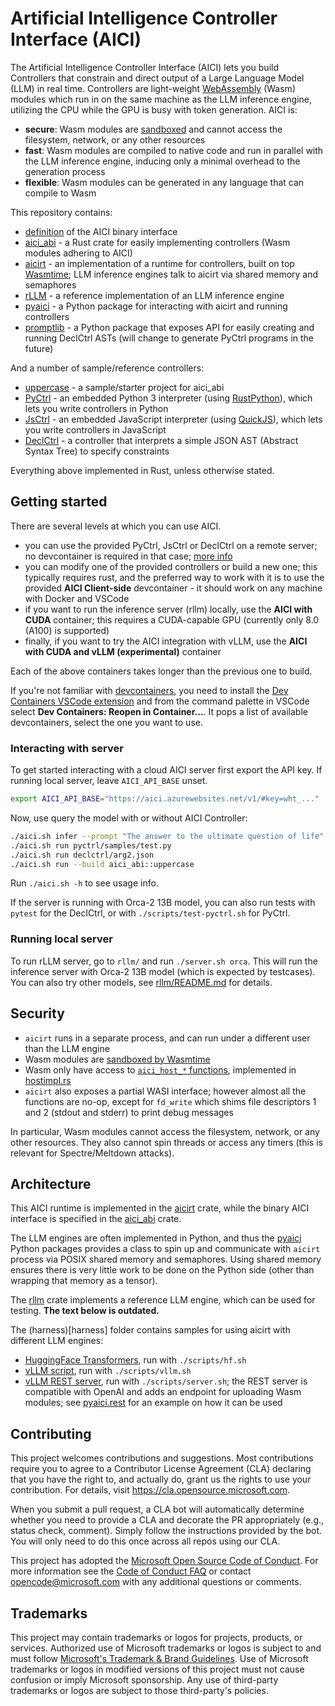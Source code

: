 # Artificial Intelligence Controller Interface (AICI)

The Artificial Intelligence Controller Interface (AICI)
lets you build Controllers that constrain and direct output of a Large Language Model (LLM) in real time.
Controllers are light-weight [WebAssembly](https://webassembly.org/) (Wasm) modules
which run in on the same machine as the LLM inference engine, utilizing the CPU while the GPU is busy
with token generation. AICI is:

- **secure**: Wasm modules are [sandboxed](#security) and cannot access the filesystem, network, or any other resources
- **fast**: Wasm modules are compiled to native code and run in parallel with the LLM inference engine, inducing only a minimal overhead to the generation process
- **flexible**: Wasm modules can be generated in any language that can compile to Wasm

This repository contains:

- [definition](aici_abi/README.md#low-level-interface) of the AICI binary interface
- [aici_abi](aici_abi) - a Rust crate for easily implementing controllers (Wasm modules adhering to AICI)
- [aicirt](aicirt) - an implementation of a runtime for controllers,
  built on top [Wasmtime](https://wasmtime.dev/);
  LLM inference engines talk to aicirt via shared memory and semaphores
- [rLLM](rllm) - a reference implementation of an LLM inference engine
- [pyaici](pyaici) - a Python package for interacting with aicirt and running controllers
- [promptlib](promptlib) - a Python package that exposes API for easily creating and running DeclCtrl ASTs
  (will change to generate PyCtrl programs in the future)

And a number of sample/reference controllers:

- [uppercase](uppercase) - a sample/starter project for aici_abi
- [PyCtrl](pyctrl) - an embedded Python 3 interpreter (using [RustPython](https://github.com/RustPython/RustPython)),
  which lets you write controllers in Python
- [JsCtrl](jsctrl) - an embedded JavaScript interpreter (using [QuickJS](https://bellard.org/quickjs/)),
  which lets you write controllers in JavaScript
- [DeclCtrl](declctrl) - a controller that interprets a simple JSON AST (Abstract Syntax Tree) to specify constraints

Everything above implemented in Rust, unless otherwise stated.

## Getting started

There are several levels at which you can use AICI.

- you can use the provided PyCtrl, JsCtrl or DeclCtrl on a remote server;
  no devcontainer is required in that case; [more info](proxy.md)
- you can modify one of the provided controllers or build a new one;
  this typically requires rust, and the preferred way to work with it is to use the
  provided **AICI Client-side** devcontainer - it should work on any machine with Docker and VSCode
- if you want to run the inference server (rllm) locally, use the **AICI with CUDA** container;
  this requires a CUDA-capable GPU (currently only 8.0 (A100) is supported)
- finally, if you want to try the AICI integration with vLLM, use the
  **AICI with CUDA and vLLM (experimental)** container

Each of the above containers takes longer than the previous one to build.

If you're not familiar with [devcontainers](https://containers.dev/),
you need to install the [Dev Containers VSCode extension](https://marketplace.visualstudio.com/items?itemName=ms-vscode-remote.remote-containers)
and from the command palette in VSCode select **Dev Containers: Reopen in Container...**.
It pops a list of available devcontainers, select the one you want to use.

### Interacting with server

To get started interacting with a cloud AICI server first export the API key.
If running local server, leave `AICI_API_BASE` unset.

```bash
export AICI_API_BASE="https://aici.azurewebsites.net/v1/#key=wht_..."
```

Now, use query the model with or without AICI Controller:

```bash
./aici.sh infer --prompt "The answer to the ultimate question of life"
./aici.sh run pyctrl/samples/test.py
./aici.sh run declctrl/arg2.json
./aici.sh run --build aici_abi::uppercase
```

Run `./aici.sh -h` to see usage info.

If the server is running with Orca-2 13B model,
you can also run tests with `pytest` for the DeclCtrl, or with `./scripts/test-pyctrl.sh` for PyCtrl.

### Running local server

To run rLLM server, go to `rllm/` and run `./server.sh orca`.
This will run the inference server with Orca-2 13B model (which is expected by testcases).
You can also try other models, see [rllm/README.md](rllm/README.md) for details.

## Security

- `aicirt` runs in a separate process, and can run under a different user than the LLM engine
- Wasm modules are [sandboxed by Wasmtime](https://docs.wasmtime.dev/security.html)
- Wasm only have access to [`aici_host_*` functions](aici_abi/src/host.rs),
  implemented in [hostimpl.rs](aicirt/src/hostimpl.rs)
- `aicirt` also exposes a partial WASI interface; however almost all the functions are no-op, except
  for `fd_write` which shims file descriptors 1 and 2 (stdout and stderr) to print debug messages

In particular, Wasm modules cannot access the filesystem, network, or any other resources.
They also cannot spin threads or access any timers (this is relevant for Spectre/Meltdown attacks).

## Architecture

This AICI runtime is implemented in the [aicirt](aicirt) crate, while the binary AICI interface
is specified in the [aici_abi](aici_abi) crate.

The LLM engines are often implemented in Python, and thus the [pyaici](pyaici) Python packages provides
a class to spin up and communicate with `aicirt` process via POSIX shared memory and semaphores.
Using shared memory ensures there is very little work to be done on the Python side
(other than wrapping that memory as a tensor).

The [rllm](rllm) crate implements a reference LLM engine, which can be used for testing.
**The text below is outdated.**

The (harness)[harness] folder contains samples for using aicirt with different LLM engines:

- [HuggingFace Transformers](harness/run_hf.py), run with `./scripts/hf.sh`
- [vLLM script](harness/run_vllm.py), run with `./scripts/vllm.sh`
- [vLLM REST server](harness/vllm_server.py), run with `./scripts/server.sh`;
  the REST server is compatible with OpenAI and adds an endpoint for uploading Wasm modules;
  see [pyaici.rest](pyaici/rest.py) for an example on how it can be used

## Contributing

This project welcomes contributions and suggestions. Most contributions require you to agree to a
Contributor License Agreement (CLA) declaring that you have the right to, and actually do, grant us
the rights to use your contribution. For details, visit https://cla.opensource.microsoft.com.

When you submit a pull request, a CLA bot will automatically determine whether you need to provide
a CLA and decorate the PR appropriately (e.g., status check, comment). Simply follow the instructions
provided by the bot. You will only need to do this once across all repos using our CLA.

This project has adopted the [Microsoft Open Source Code of Conduct](https://opensource.microsoft.com/codeofconduct/).
For more information see the [Code of Conduct FAQ](https://opensource.microsoft.com/codeofconduct/faq/) or
contact [opencode@microsoft.com](mailto:opencode@microsoft.com) with any additional questions or comments.

## Trademarks

This project may contain trademarks or logos for projects, products, or services. Authorized use of Microsoft
trademarks or logos is subject to and must follow
[Microsoft's Trademark & Brand Guidelines](https://www.microsoft.com/en-us/legal/intellectualproperty/trademarks/usage/general).
Use of Microsoft trademarks or logos in modified versions of this project must not cause confusion or imply Microsoft sponsorship.
Any use of third-party trademarks or logos are subject to those third-party's policies.
